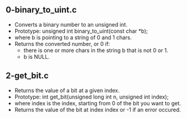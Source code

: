 ## 0-binary_to_uint.c
- Converts a binary number to an unsigned int.
- Prototype: unsigned int binary_to_uint(const char *b);
- where b is pointing to a string of 0 and 1 chars.
- Returns the converted number, or 0 if:
	- there is one or more chars in the string b that is not 0 or 1.
	- b is NULL.
## 2-get_bit.c
- Returns the value of a bit at a given index.
- Prototype: int get_bit(unsigned long int n, unsigned int index);
- where index is the index, starting from 0 of the bit you want to get.
- Returns the value of the bit at index index or -1 if an error occured.
